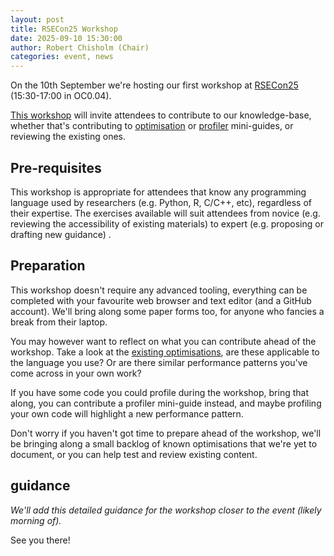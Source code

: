 ```yaml
---
layout: post
title: RSECon25 Workshop
date: 2025-09-10 15:30:00
author: Robert Chisholm (Chair)
categories: event, news
---
```


On the 10th September we're hosting our first workshop at [RSECon25](https://rsecon25.society-rse.org/) (15:30-17:00 in OC0.04).


[This workshop](https://virtual.oxfordabstracts.com/event/75166/submission/12) will invite attendees to contribute to our knowledge-base, whether that's contributing to [optimisation](/optimisations) or [profiler](/profilers) mini-guides, or reviewing the existing ones.

## Pre-requisites

This workshop is appropriate for attendees that know any programming language used by researchers (e.g. Python, R, C/C++, etc), regardless of their expertise. The exercises available will suit attendees from novice (e.g. reviewing the accessibility of existing materials) to expert (e.g. proposing or drafting new guidance) .

## Preparation

This workshop doesn't require any advanced tooling, everything can be completed with your favourite web browser and text editor (and a GitHub account). We'll bring along some paper forms too, for anyone who fancies a break from their laptop.

You may however want to reflect on what you can contribute ahead of the workshop. Take a look at the [existing optimisations](/optimisations), are these applicable to the language you use? Or are there similar performance patterns you've come across in your own work?

If you have some code you could profile during the workshop, bring that along, you can contribute a profiler mini-guide instead, and maybe profiling your own code will highlight a new performance pattern.

Don't worry if you haven't got time to prepare ahead of the workshop, we'll be bringing along a small backlog of known optimisations that we're yet to document, or you can help test and review existing content.

## guidance

*We'll add this detailed guidance for the workshop closer to the event (likely morning of).*

See you there!